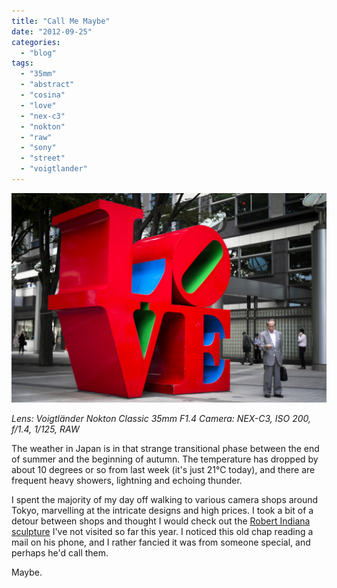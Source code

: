 ```yaml
---
title: "Call Me Maybe"
date: "2012-09-25"
categories: 
  - "blog"
tags: 
  - "35mm"
  - "abstract"
  - "cosina"
  - "love"
  - "nex-c3"
  - "nokton"
  - "raw"
  - "sony"
  - "street"
  - "voigtlander"
---
```


![Call-me-maybe.jpg](/assets/images/78e42-call-me-maybe.jpg)

_Lens: Voigtländer Nokton Classic 35mm F1.4_ _Camera: NEX-C3, ISO 200, f/1.4, 1/125, RAW_

The weather in Japan is in that strange transitional phase between the end of summer and the beginning of autumn. The temperature has dropped by about 10 degrees or so from last week (it's just 21℃ today), and there are frequent heavy showers, lightning and echoing thunder.

I spent the majority of my day off walking to various camera shops around Tokyo, marvelling at the intricate designs and high prices. I took a bit of a detour between shops and thought I would check out the [Robert Indiana sculpture](http://en.wikipedia.org/wiki/Love_(sculpture) "Love sculpture") I've not visited so far this year. I noticed this old chap reading a mail on his phone, and I rather fancied it was from someone special, and perhaps he'd call them.

Maybe.
